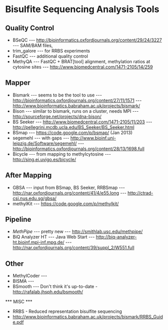 Bisulfite Sequencing Analysis Tools
=

Quality Control
-
* BSeQC		--- http://bioinformatics.oxfordjournals.org/content/29/24/3227 --- SAM/BAM files, 
* trim_galore	--- for RRBS experiments
* FastQC		--- additional quality control
* MethyQA		--- FastQC + BRAT[tool] alignment, methylation ratios at cytosine sites --- http://www.biomedcentral.com/1471-2105/14/259


Mapper
-

* Bismark		--- seems to be the tool to use --- http://bioinformatics.oxfordjournals.org/content/27/11/1571 --- http://www.bioinformatics.babraham.ac.uk/projects/bismark/
* Bison		--- similar to bismark, runs on a cluster, needs MPI --- http://sourceforge.net/projects/dna-bison/
* BS Seeker	--- http://www.biomedcentral.com/1471-2105/11/203 --- http://pellegrini.mcdb.ucla.edu/BS_Seeker/BS_Seeker.html
* BSmap		--- https://code.google.com/p/bsmap/ (Jan 2013)
* segemehl 	--- with gaps --- http://www.bioinf.uni-leipzig.de/Software/segemehl/ --- http://bioinformatics.oxfordjournals.org/content/28/13/1698.full
* Bicycle		--- from mapping to methylcytosine --- http://sing.ei.uvigo.es/bicycle/ 



After Mapping
-

* GBSA		--- input from BSmap, BS Seeker, RRBSmap --- http://nar.oxfordjournals.org/content/41/4/e55.long --- http://ctrad-csi.nus.edu.sg/gbsa/
* methylKit 	--- https://code.google.com/p/methylkit/



Pipeline
-
* *MethPipe*	--- pretty new --- http://smithlab.usc.edu/methpipe/
* BiQ Analyzer HT --- Java Web Start --- http://biq-analyzer-ht.bioinf.mpi-inf.mpg.de/  ---  http://nar.oxfordjournals.org/content/39/suppl_2/W551.full



Other
-

* MethylCoder	---
* BISMA		--- 
* BSmooth		--- Don't think it's up-to-date - http://rafalab.jhsph.edu/bsmooth/




*** MISC ***
- RRBS - Reduced representation bisulfite sequencing
- http://www.bioinformatics.babraham.ac.uk/projects/bismark/RRBS_Guide.pdf
